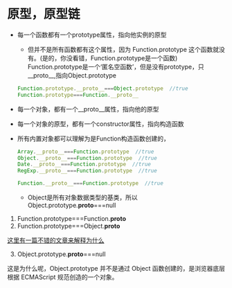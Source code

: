 #  原型，原型链

- 每一个函数都有一个prototype属性，指向他实例的原型
  - 但并不是所有函数都有这个属性，因为 Function.prototype 这个函数就没有。(是的，你没看错，Function.prototype是一个函数)
  Function.prototype是一个‘匿名空函数’，但是没有prototype，只__proto__,指向Object.prototype

  ```js
  Function.prototype.__proto__===Object.prototype  //true
  Function.prototype===Function.__proto__
  ```

- 每一个对象，都有一个__proto__属性，指向他的原型

- 每一个对象的原型，都有一个constructor属性，指向构造函数

- 所有内置对象都可以理解为是Function构造函数创建的，
  ```js
  Array.__proto__===Function.prototype  //true
  Object.__proto__===Function.prototype  //true
  Date.__proto__===Function.prototype  //true
  RegExp.__proto__===Function.prototype  //true

  Function.__proto__===Function.prototype  //true
  ```

  - Object是所有对象数据类型的基类，所以Object.prototype.__proto__===null




1. Function.prototype===Function.__proto__
2. Function.prototype===Object.__proto__

[这里有一篇不错的文章来解释为什么](https://mp.weixin.qq.com/s/4eBdJTGBIrB5JhvRrmmbaw)

3. Object.prototype.__proto__===null

这是为什么呢，Object.prototype 并不是通过 Object 函数创建的，是浏览器底层根据 ECMAScript 规范创造的一个对象。


